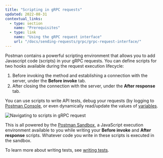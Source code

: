 ```yaml
---
title: "Scripting in gRPC requests"
updated: 2022-08-31
contextual_links:
  - type: section
    name: "Prerequisites"
  - type: link
    name: "Using the gRPC request interface"
    url: "/docs/sending-requests/grpc/grpc-request-interface/"
---
```


Postman contains a powerful scripting environment that allows you to add Javascript code (scripts) in your gRPC requests. You can define scripts for two hooks available during the request execution lifecycle:

1. Before invoking the method and establishing a connection with the server, under the **Before invoke** tab.
2. After closing the connection with the server, under the **After response** tab.

You can use scripts to write API tests, debug your requests (by logging to [Postman Console](/docs/sending-requests/troubleshooting-api-requests/), or even dynamically read/update the values of [variables](/docs/sending-requests/variables/).

<img src="https://assets.postman.com/postman-labs-docs/grpc-docs/writing-scripts/navigating-to-grpc-scripts.gif" alt="Navigating to scripts in gRPC request">

This is all powered by the [Postman Sandbox](/docs/sending-requests/grpc/postman-sandbox-api/), a JavaScript execution environment available to you while writing your **Before invoke** and **After response** scripts. Whatever code you write in these scripts is executed in the sandbox.

To learn more about writing tests, see [writing tests](/docs/writing-scripts/test-scripts/).

